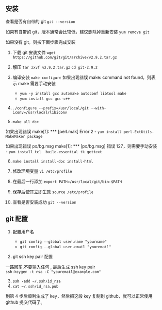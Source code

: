 ## 安装 
查看是否有自带的 git
`git --version`

如果有自带的 git，版本通常会比较低，建议删除掉重新安装
`yum remove git`

如果没有 git，则按下面步骤完成安装

1. 下载 git 安装文件
`wget https://github.com/git/git/archive/v2.9.2.tar.gz`

2. 解压
`tar zxvf v2.9.2.tar.gz`
`cd git-2.9.2`

3. 编译安装
`make configure`
如果出现错误 make: command not found，则表示 make 需要手动安装
    - `yum -y install gcc automake autoconf libtool make`
    - `yum install gcc gcc-c++`

4. `./configure --prefix=/usr/local/git --with-iconv=/usr/local/libiconv`
5. `make all doc`

如果出现错误 make[1]: *** [perl.mak] Error 2
    - `yum install perl-ExtUtils-MakeMaker package`

如果出现错误 po/bg.msg make[1]: *** [po/bg.msg] 错误 127，则需要手动安装
    - `yum install tcl  build-essential tk gettext`

6. `make install install-doc install-html`

7. 修改环境变量 `vi /etc/profile`
8. 在最后一行添加 `export PATH=/usr/local/git/bin:$PATH`
9. 保存后使其立即生效 `source /etc/profile`
10. 查看是否安装成功 `git --version`

## git 配置
1. 配置用户名
    - `git config --global user.name "yourname"`
    - `git config --global user.email "youremail"`

2. git ssh key pair 配置

一路回车,不要输入任何 , 最后生成 ssh key pair  
`ssh-keygen -t rsa -C "youremail@example.com"`

3. `ssh -add ~/.ssh/id_rsa`
4. `cat ~/.ssh/id_rsa.pub `

到第 4 步后顺利生成了 key，然后把这段 key 复制到 github，就可以正常使用 github 提交代码了。 